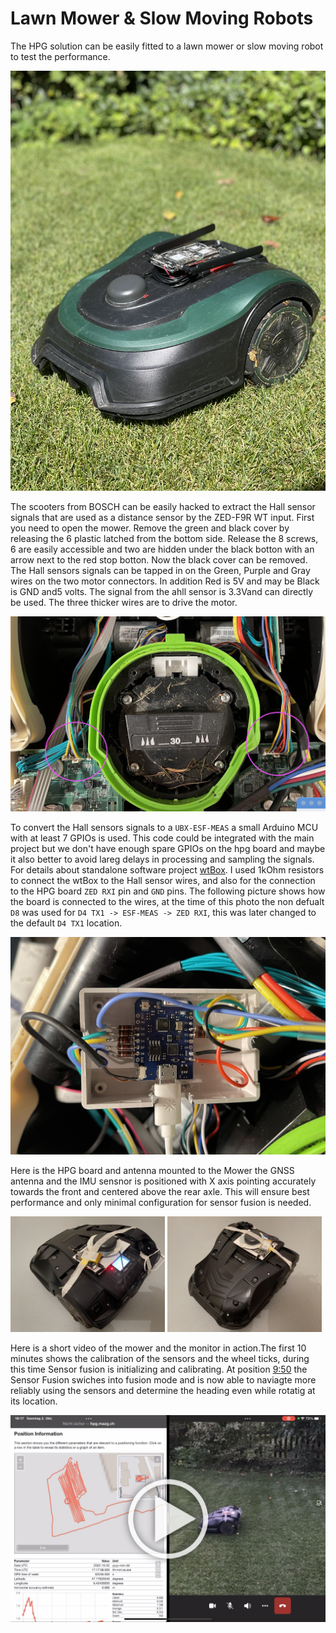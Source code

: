 # Lawn Mower & Slow Moving Robots

The HPG solution can be easily fitted to a lawn mower or slow moving robot to test the performance. 

![Bosch lawn mower](Mower.jpg)

The scooters from BOSCH can be easily hacked to extract the Hall sensor signals that are used as a distance sensor by the ZED-F9R WT input. First you need to open the mower. Remove the green and black cover by releasing the 6 plastic latched from the bottom side. Release the 8 screws, 6 are easily accessible and two are hidden under the black botton with an arrow next to the red stop botton. Now the black cover can be removed. The Hall sensors signals can be tapped in on the Green, Purple and Gray wires on the two motor connectors. In addition Red is 5V and may be Black is GND and5 volts. The signal from the ahll sensor is 3.3Vand can directly be used. The three thicker wires are to drive the motor. 

![Bosch lawn mower](Mower_Hack.png)

To convert the Hall sensors signals to a ``UBX-ESF-MEAS`` a small Arduino MCU with at least 7 GPIOs is used. This code could be integrated with the main project but we don't have enough spare GPIOs on the hpg board and maybe it also better to avoid lareg delays in processing and sampling the signals. For details about standalone software project [wtBox](../software/wtBox/). I used 1kOhm resistors to connect the wtBox to the Hall sensor wires, and also for the connection to the HPG board ``ZED RXI`` pin and ``GND`` pins. The following picture shows how the board is connected to the wires, at the time of this photo the non defualt ``D8`` was used for ``D4 TX1 -> ESF-MEAS -> ZED RXI``, this was later changed to the default ``D4 TX1`` location.

![Bosch lawn mower](Mower_WtBox.png)

Here is the HPG board and antenna mounted to the Mower the GNSS antenna and the IMU sensnor is positioned with X axis pointing accurately towards the front and centered above the rear axle. This will ensure best performance and only minimal configuration for sensor fusion is needed.  

<img width ="49%" src="Mower_Proto1.png"> <img width ="49%" src="Mower_Proto2.png"> 

Here is a short video of the mower and the monitor in action.The first 10 minutes shows the calibration of the sensors and the wheel ticks, during this time Sensor fusion is initializing and calibrating. At position [9:50](https://youtu.be/d0S1z9fmatQ?t=590) the Sensor Fusion swiches into fusion mode and is now able to naviagte more reliably using the sensors and determine the heading even while rotatig at its location. 

[![HPG Mower with DWT and IMU Sensor Fusion Video](HPG_MowerPlay.png)](https://youtu.be/d0S1z9fmatQ)
